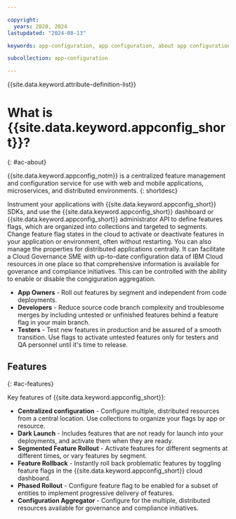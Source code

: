 ```yaml
---

copyright:
  years: 2020, 2024
lastupdated: "2024-08-13"

keywords: app-configuration, app configuration, about app configuration

subcollection: app-configuration

---
```


{{site.data.keyword.attribute-definition-list}}

# What is {{site.data.keyword.appconfig_short}}?
{: #ac-about}

{{site.data.keyword.appconfig_notm}} is a centralized feature management and configuration service for use with web and mobile applications, microservices, and distributed environments.
{: shortdesc}

Instrument your applications with {{site.data.keyword.appconfig_short}} SDKs, and use the {{site.data.keyword.appconfig_short}} dashboard or {{site.data.keyword.appconfig_short}} administrator API to define features flags, which are organized into collections and targeted to segments. Change feature flag states in the cloud to activate or deactivate features in your application or environment, often without restarting. You can also manage the properties for distributed applications centrally. It can facilitate a Cloud Governance SME with up-to-date configuration data of IBM Cloud resources in one place so that comprehensive information is available for goverance and compliance initiatives. This can be controlled with the ability to enable or disable the congiguration aggregation.

- **App Owners** - Roll out features by segment and independent from code deployments.
- **Developers** - Reduce source code branch complexity and troublesome merges by including untested or unfinished features behind a feature flag in your main branch.
- **Testers** - Test new features in production and be assured of a smooth transition. Use flags to activate untested features only for testers and QA personnel until it's time to release.

## Features
{: #ac-features}

Key features of {{site.data.keyword.appconfig_short}}:

- **Centralized configuration** - Configure multiple, distributed resources from a central location. Use collections to organize your flags by app or resource.
- **Dark Launch** - Includes features that are not ready for launch into your deployments, and activate them when they are ready.
- **Segmented Feature Rollout** - Activate features for different segments at different times, or vary features by segment.
- **Feature Rollback** - Instantly roll back problematic features by toggling feature flags in the {{site.data.keyword.appconfig_short}} cloud dashboard.
- **Phased Rollout** - Configure feature flag to be enabled for a subset of entities to implement progressive delivery of features.
- **Configuration Aggregator** - Configure for the multiple, distributed resources available for governance and compliance initiatives.
